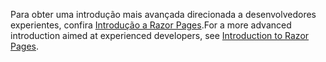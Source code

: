 <span data-ttu-id="bc14b-101">Para obter uma introdução mais avançada direcionada a desenvolvedores experientes, confira [Introdução a Razor Pages](xref:razor-pages/index).</span><span class="sxs-lookup"><span data-stu-id="bc14b-101">For a more advanced introduction aimed at experienced developers, see [Introduction to Razor Pages](xref:razor-pages/index).</span></span>
